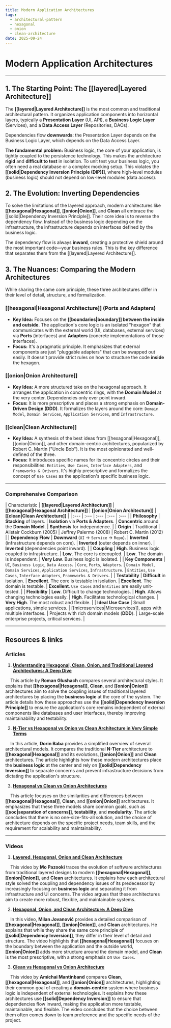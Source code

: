 ```yaml
---
title: Modern Application Architectures
tags:
  - architectural-pattern
  - hexagonal
  - onion
  - clean-architecture
date: 2025-09-24
---
```


# **Modern Application Architectures**

---

## **1. The Starting Point: The [[layered|Layered Architecture]]**

The **[[layered|Layered Architecture]]** is the most common and traditional architectural pattern. It organizes application components into horizontal layers, typically a **Presentation Layer** (UI, API), a **Business Logic Layer** (Services), and a **Data Access Layer** (Repositories, DAOs).

Dependencies flow **downwards**: the Presentation Layer depends on the Business Logic Layer, which depends on the Data Access Layer.

**The fundamental problem:** Business logic, the core of your application, is tightly coupled to the persistence technology. This makes the architecture **rigid** and **difficult to test** in isolation. To unit test your business logic, you often need a real database or a complex mocking setup. This violates the **[[solid|Dependency Inversion Principle (DIP)]]**, where high-level modules (business logic) should not depend on low-level modules (data access).

## **2. The Evolution: Inverting Dependencies**

To solve the limitations of the layered approach, modern architectures like **[[hexagonal|Hexagonal]]**, **[[onion|Onion]]**, and **Clean** all embrace the [[solid|Dependency Inversion Principle]]. Their core idea is to reverse the dependency flow. Instead of the business logic depending on the infrastructure, the infrastructure depends on interfaces defined by the business logic.

The dependency flow is always **inward**, creating a protective shield around the most important code—your business rules. This is the key difference that separates them from the [[layered|Layered Architecture]].

## **3. The Nuances: Comparing the Modern Architectures**

While sharing the same core principle, these three architectures differ in their level of detail, structure, and formalization.

### **[[hexagonal|Hexagonal Architecture]] (Ports and Adapters)**

* **Key Idea:** Focuses on the **[[boundaries|boundary]] between the inside and outside**. The application's core logic is an isolated "hexagon" that communicates with the external world (UI, databases, external services) via **Ports** (interfaces) and **Adapters** (concrete implementations of those interfaces).
* **Focus:** It's a pragmatic principle. It emphasizes that external components are just "pluggable adapters" that can be swapped out easily. It doesn't provide strict rules on how to structure the code **inside** the hexagon.

### **[[onion|Onion Architecture]]**

* **Key Idea:** A more structured take on the hexagonal approach. It arranges the application in concentric rings, with the **Domain Model** at the very center. Dependencies only ever point inward.
* **Focus:** It is more prescriptive and places a strong emphasis on **Domain-Driven Design (DDD)**. It formalizes the layers around the core: `Domain Model`, `Domain Services`, `Application Services`, and `Infrastructure`.

### **[[clean|Clean Architecture]]**

* **Key Idea:** A synthesis of the best ideas from [[hexagonal|Hexagonal]], [[onion|Onion]], and other domain-centric architectures, popularized by Robert C. Martin ("Uncle Bob"). It is the most opinionated and well-defined of the three.
* **Focus:** It introduces specific names for its concentric circles and their responsibilities: `Entities`, `Use Cases`, `Interface Adapters`, and `Frameworks & Drivers`. It's highly prescriptive and formalizes the concept of `Use Cases` as the application's specific business logic.

---

### **Comprehensive Comparison**

| Characteristic | **[[layered|Layered Architecture]]** | **[[hexagonal|Hexagonal Architecture]]** | **[[onion|Onion Architecture]]** | **[[clean|Clean Architecture]]** |
| :--- | :--- | :--- | :--- | :--- |
| **Philosophy** | **Stacking** of layers. | **Isolation** via **Ports & Adapters**. | **Concentric** around the **Domain Model**. | **Synthesis** for independence. |
| **Origin** | Traditional | Alistair Cockburn (2005) | Jeffrey Palermo (2008) | Robert C. Martin (2012) |
| **Dependency Flow** | **Downward** (`UI` -> `Service` -> `Repo`). | **Inverted** (infrastructure depends on core). | **Inverted** (outer depends on inner). | **Inverted** (dependencies point inward). |
| **Coupling** | **High**. Business logic coupled to infrastructure. | **Low**. The core is decoupled. | **Low**. The domain is independent. | **Very Low**. Business logic is isolated. |
| **Key Components** | `UI`, `Business Logic`, `Data Access`. | `Core`, `Ports`, `Adapters`. | `Domain Model`, `Domain Services`, `Application Services`, `Infrastructure`. | `Entities`, `Use Cases`, `Interface Adapters`, `Frameworks & Drivers`. |
| **Testability** | **Difficult** in isolation. | **Excellent**. The core is testable in isolation. | **Excellent**. The domain is testable. | **Excellent**. `Use Cases` and `Entities` are easily unit-tested. |
| **Flexibility** | **Low**. Difficult to change technologies. | **High**. Allows changing technologies easily. | **High**. Facilitates technological changes. | **Very High**. The most robust and flexible. |
| **Ideal Use Case** | Small applications, simple services. | [[microservices|Microservices]], apps with multiple interfaces. | Projects with rich domain models (**DDD**). | Large-scale enterprise projects, critical services. |

---

## **Resources & links**

### **Articles**

1.  **[Understanding Hexagonal, Clean, Onion, and Traditional Layered Architectures: A Deep Dive](https://romanglushach.medium.com/understanding-hexagonal-clean-onion-and-traditional-layered-architectures-a-deep-dive-c0f93b8a1b96)**

    This article by **Roman Glushach** compares several architectural styles. It explains that **[[hexagonal|Hexagonal]]**, **Clean**, and **[[onion|Onion]]** architectures aim to solve the coupling issues of traditional layered architectures by placing the **business logic** at the core of the system. The article details how these approaches use the **[[solid|Dependency Inversion Principle]]** to ensure the application's core remains independent of external components like databases and user interfaces, thereby improving maintainability and testability.

2.  **[N-Tier vs Hexagonal vs Onion vs Clean Architecture in Very Simple Terms](https://medium.com/@dorinbaba/n-tier-vs-hexagonal-vs-onion-vs-clean-architecture-in-very-simple-terms-68f66c4dba22)**

    In this article, **Dorin Baba** provides a simplified overview of several architectural models. It compares the traditional **N-Tier** architecture to **[[hexagonal|Hexagonal]]** and its evolutions, **[[onion|Onion]]** and **Clean** architectures. The article highlights how these modern architectures place the **business logic** at the center and rely on **[[solid|Dependency Inversion]]** to separate concerns and prevent infrastructure decisions from dictating the application's structure.

3.  **[Hexagonal vs Clean vs Onion Architectures](https://programmingpulse.vercel.app/blog/hexagonal-vs-clean-vs-onion-architectures)**

    This article focuses on the similarities and differences between **[[hexagonal|Hexagonal]]**, **Clean**, and **[[onion|Onion]]** architectures. It emphasizes that these three models share common goals, such as **[[soc|separation of concerns]]**, **testability**, and **modularity**. The article concludes that there is no one-size-fits-all solution, and the choice of architecture depends on the specific project needs, team skills, and the requirement for scalability and maintainability.

---

### **Videos**

1.  **[Layered, Hexagonal, Onion and Clean Architecture](https://www.youtube.com/watch?v=rBNb3xHJUZk)**

    This video by **Mo Pazooki** traces the evolution of software architectures from traditional layered designs to modern **[[hexagonal|Hexagonal]]**, **[[onion|Onion]]**, and **Clean** architectures. It explains how each architectural style solved the coupling and dependency issues of its predecessor by increasingly focusing on **business logic** and separating it from infrastructure and UI concerns. The video argues that these architectures aim to create more robust, flexible, and maintainable systems.

2.  **[Hexagonal, Onion, and Clean Architecture: A Deep Dive](https://www.youtube.com/watch?v=0X3_a5a7Jc0)**

    In this video, **Milan Jovanović** provides a detailed comparison of **[[hexagonal|Hexagonal]]**, **[[onion|Onion]]**, and **Clean** architectures. He explains that while they share the same core principle of **[[solid|Dependency Inversion]]**, they differ in their level of detail and structure. The video highlights that **[[hexagonal|Hexagonal]]** focuses on the boundary between the application and the outside world, **[[onion|Onion]]** adds more structure around the domain model, and **Clean** is the most prescriptive, with a strong emphasis on `Use Cases`.

3.  **[Clean vs Hexagonal vs Onion Architecture](https://www.youtube.com/watch?v=n4nFf8i8v1E)**

    This video by **Amichai Mantinband** compares **Clean**, **[[hexagonal|Hexagonal]]**, and **[[onion|Onion]]** architectures, highlighting their common goal of creating a **domain-centric** system where business logic is independent of external technologies. It explains how these architectures use **[[solid|Dependency Inversion]]** to ensure that dependencies flow inward, making the application more testable, maintainable, and flexible. The video concludes that the choice between them often comes down to team preference and the specific needs of the project.